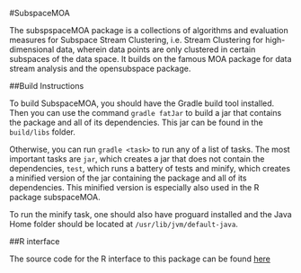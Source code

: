 #SubspaceMOA

The subspspaceMOA package is a collections of algorithms and evaluation measures for Subspace Stream Clustering, i.e. Stream Clustering for high-dimensional data, wherein data points are only clustered in certain subspaces of the data space. It builds on the famous MOA package for data stream analysis and the opensubspace package.

##Build Instructions

To build SubspaceMOA, you should have the Gradle build tool installed. Then you can use the command `gradle fatJar` to build a jar that contains the package and all of its dependencies. This jar can be found in the `build/libs` folder.

Otherwise, you can run `gradle <task>` to run any of a list of tasks. The most important tasks are `jar`, which creates a jar that does not contain the dependencies, `test`, which runs a battery of tests and minify, which creates a minified version of the jar containing the package and all of its dependencies. This minified version is especially also used in the R package subspaceMOA.

To run the minify task, one should also have proguard installed and the Java Home folder should be located at `/usr/lib/jvm/default-java`.

##R interface

The source code for the R interface to this package can be found [here](https://github.com/matthhan/rsubspacemoa)
